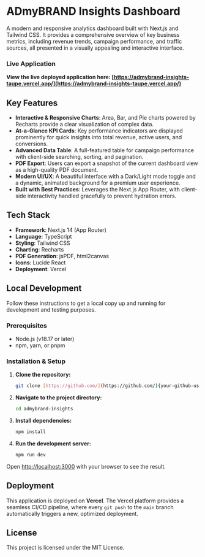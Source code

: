 # ADmyBRAND Insights Dashboard

A modern and responsive analytics dashboard built with Next.js and Tailwind CSS. It provides a comprehensive overview of key business metrics, including revenue trends, campaign performance, and traffic sources, all presented in a visually appealing and interactive interface.

### Live Application

**View the live deployed application here: [https://admybrand-insights-taupe.vercel.app/](https://admybrand-insights-taupe.vercel.app/)**


## Key Features

-   **Interactive & Responsive Charts**: Area, Bar, and Pie charts powered by Recharts provide a clear visualization of complex data.
-   **At-a-Glance KPI Cards**: Key performance indicators are displayed prominently for quick insights into total revenue, active users, and conversions.
-   **Advanced Data Table**: A full-featured table for campaign performance with client-side searching, sorting, and pagination.
-   **PDF Export**: Users can export a snapshot of the current dashboard view as a high-quality PDF document.
-   **Modern UI/UX**: A beautiful interface with a Dark/Light mode toggle and a dynamic, animated background for a premium user experience.
-   **Built with Best Practices**: Leverages the Next.js App Router, with client-side interactivity handled gracefully to prevent hydration errors.

## Tech Stack

-   **Framework**: Next.js 14 (App Router)
-   **Language**: TypeScript
-   **Styling**: Tailwind CSS
-   **Charting**: Recharts
-   **PDF Generation**: jsPDF, html2canvas
-   **Icons**: Lucide React
-   **Deployment**: Vercel

## Local Development

Follow these instructions to get a local copy up and running for development and testing purposes.

### Prerequisites

-   Node.js (v18.17 or later)
-   npm, yarn, or pnpm

### Installation & Setup

1.  **Clone the repository:**
    ```bash
    git clone [https://github.com/](https://github.com/){your-github-username}/admybrand-insights.git
    ```

2.  **Navigate to the project directory:**
    ```bash
    cd admybrand-insights
    ```

3.  **Install dependencies:**
    ```bash
    npm install
    ```

4.  **Run the development server:**
    ```bash
    npm run dev
    ```

Open [http://localhost:3000](http://localhost:3000) with your browser to see the result.

## Deployment

This application is deployed on **Vercel**. The Vercel platform provides a seamless CI/CD pipeline, where every `git push` to the `main` branch automatically triggers a new, optimized deployment.

## License

This project is licensed under the MIT License.
